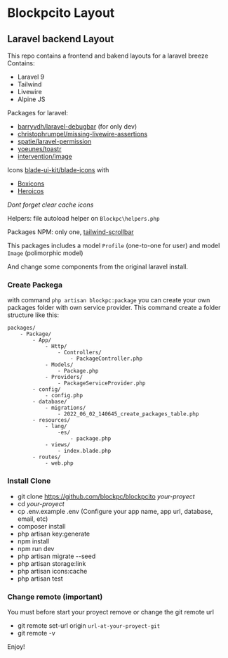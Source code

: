 # Blockpcito Layout

## Laravel backend Layout

This repo contains a frontend and bakend layouts for a laravel breeze  
Contains:
- Laravel 9
- Tailwind
- Livewire
- Alpine JS

Packages for laravel:
- [barryvdh/laravel-debugbar](https://github.com/barryvdh/laravel-debugbar) (for only dev)
- [christophrumpel/missing-livewire-assertions](https://github.com/christophrumpel/missing-livewire-assertions)
- [spatie/laravel-permission](https://spatie.be/index.php/docs/laravel-permission)
- [yoeunes/toastr](https://github.com/yoeunes/toastr) 
- [intervention/image](http://image.intervention.io/)

Icons [blade-ui-kit/blade-icons](https://github.com/blade-ui-kit/blade-icons) with 
- [Boxicons](https://github.com/mallardduck/blade-boxicons)
- [Heroicos](https://github.com/blade-ui-kit/blade-heroicons)

_Dont forget clear cache icons_

Helpers: file autoload helper on `Blockpc\helpers.php`

Packages NPM: only one, [tailwind-scrollbar](https://github.com/adoxography/tailwind-scrollbar)

This packages includes a model `Profile` (one-to-one for user) and model `Image` (polimorphic model)

And change some components from the original laravel install.

### Create Packega

with command `php artisan blockpc:package` you can create your own packages folder with own service provider.
This command create a folder structure like this:
```
packages/
    - Package/
        - App/
            - Http/
                - Controllers/
                    - PackageController.php
            - Models/
                - Package.php
            - Providers/
                - PackageServiceProvider.php
        - config/
            - config.php
        - database/
            - migrations/
                - 2022_06_02_140645_create_packages_table.php
        - resources/
            - lang/
                -es/
                    - package.php
            - views/
                - index.blade.php
        - routes/
            - web.php
```

### Install Clone

- git clone https://github.com/blockpc/blockpcito _your-proyect_
- cd _your-proyect_
- cp .env.example .env (Configure your app name, app url, database, email, etc)
- composer install
- php artisan key:generate
- npm install
- npm run dev
- php artisan migrate --seed
- php artisan storage:link
- php artisan icons:cache
- php artisan test

### Change remote (important)

You must before start your proyect remove or change the git remote url

- git remote set-url origin `url-at-your-proyect-git`
- git remote -v

Enjoy!